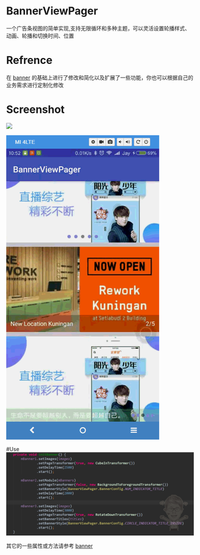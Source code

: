 # BannerViewPager
一个广告条视图的简单实现,支持无限循环和多种主题，可以灵活设置轮播样式、动画、轮播和切换时间、位置

# Refrence
在 [banner](https://github.com/youth5201314/banner) 的基础上进行了修改和简化以及扩展了一些功能，你也可以根据自己的业务需求进行定制化修改

# Screenshot
![](images/screenshort.jeg)

![](images/viewpager.gif)

#Use
![](images/code.png)

其它的一些属性或方法请参考 [banner](https://github.com/youth5201314/banner) 


